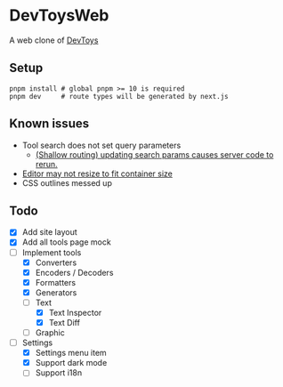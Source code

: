 # DevToysWeb

A web clone of [DevToys](https://github.com/veler/DevToys)

## Setup

```shell
pnpm install # global pnpm >= 10 is required
pnpm dev     # route types will be generated by next.js
```

## Known issues

- Tool search does not set query parameters
  - [(Shallow routing) updating search params causes server code to rerun.](https://github.com/vercel/next.js/issues/49668)
- [Editor may not resize to fit container size](https://github.com/suren-atoyan/monaco-react/issues/346)
- CSS outlines messed up

## Todo

- [x] Add site layout
- [x] Add all tools page mock
- [ ] Implement tools
  - [x] Converters
  - [x] Encoders / Decoders
  - [x] Formatters
  - [x] Generators
  - [ ] Text
    - [x] Text Inspector
    - [x] Text Diff
  - [ ] Graphic
- [ ] Settings
  - [x] Settings menu item
  - [x] Support dark mode
  - [ ] Support i18n
